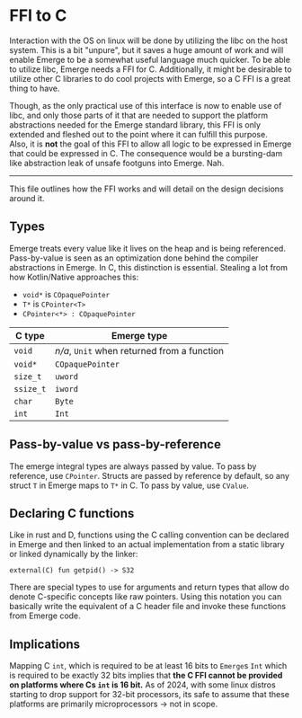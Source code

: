 # FFI to C

Interaction with the OS on linux will be done by utilizing the libc on the
host system. This is a bit "unpure", but it saves a huge amount of work
and will enable Emerge to be a somewhat useful language much quicker.
To be able to utilize libc, Emerge needs a FFI for C. Additionally, it might
be desirable to utilize other C libraries to do cool projects with Emerge,
so a C FFI is a great thing to have.

Though, as the only practical use of this interface is now  to enable use of
libc, and only those parts of it that are needed to support the platform
abstractions needed for the Emerge standard library, this FFI is only extended
and fleshed out to the point where it can fulfill this purpose.  
Also, it is __not__ the goal of this FFI to allow all logic to be expressed
in Emerge that could be expressed in C. The consequence would be a
bursting-dam like abstraction leak of unsafe footguns into Emerge. Nah.

---

This file outlines how the FFI works and will detail on the design decisions
around it.

## Types

Emerge treats every value like it lives on the heap and is being referenced. Pass-by-value
is seen as an optimization done behind the compiler abstractions in Emerge. In C, this distinction
is essential. Stealing a lot from how Kotlin/Native approaches this:

* `void*` is `COpaquePointer`
* `T*` is `CPointer<T>`
* `CPointer<*> : COpaquePointer`

| C type    | Emerge type                                 |
|-----------|---------------------------------------------|
| `void`    | *n/a*, `Unit` when returned from a function |
| `void*`   | `COpaquePointer`                            |
| `size_t`  | `uword`                                     |
| `ssize_t` | `iword`                                     |
| `char`    | `Byte`                                      |
| `int`     | `Int`                                       |

## Pass-by-value vs pass-by-reference

The emerge integral types are always passed by value. To pass by reference, use `CPointer`.
Structs are passed by reference by default, so any struct `T` in Emerge maps to `T*` in C. To pass
by value, use `CValue`.

## Declaring C functions

Like in rust and D, functions using the C calling convention can be declared in Emerge and then linked
to an actual implementation from a static library or linked dynamically by the linker:

    external(C) fun getpid() -> S32

There are special types to use for arguments and return types that allow do denote C-specific concepts like
raw pointers. Using this notation you can basically write the equivalent of a C header file and invoke these
functions from Emerge code.

## Implications

Mapping C `int`, which is required to be at least 16 bits to `Emerge`s `Int`
which is required to be exactly 32 bits implies that **the C FFI cannot be
provided on platforms where Cs `int` is 16 bit.** As of 2024, with some linux
distros starting to drop support for 32-bit processors, its safe to assume that
these platforms are primarily microprocessors -> not in scope.



